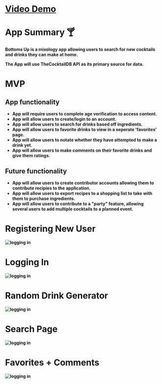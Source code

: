 <strong><h1>[Video Demo](https://vimeo.com/611938452)</h1><strong>

<strong><h1>App Summary :cocktail:</h1></strong>
Bottoms Up is a mixology app allowing users to search for new cocktails and drinks they can make at home.

The App will use TheCocktailDB API as its primary source for data. 

<strong><h1>MVP</h1></strong>

<h2>App functionality</h2>
<ul>
<li>App will require users to complete age verification to access content.</li>
<li>App will allow users to create/login to an account.</li>
<li>App will allow users to search for drinks based off ingredients.</li>
<li>App will allow users to favorite drinks to view in a seperate 'favorites' page.</li>
<li>App will allow users to notate whether they have attempted to make a drink yet.</li>
<li>App will allow users to make comments on their favorite drinks and give them ratings.</li>
</ul>

<h2>Future functionality</h2>
<ul>
<li>App will allow users to create contributor accounts allowing them to contribute recipies to the application.</li>
<li>App will allow users to export recipes to a shopping list to take with them to purchase ingredients.</li>
<li>App will allow users to contribute to a "party" feature, allowing several users to add multiple cocktails to a planned event.</li>
</ul>
  
<strong><h1>Registering New User</h1></strong>
![logging in](./src/assets/register-user.gif)

<strong><h1>Logging In</h1></strong>
![logging in](./src/assets/login-gif.gif)

<strong><h1>Random Drink Generator</h1></strong>
![logging in](./src/assets/random-generator.gif)
  
<strong><h1>Search Page</h1></strong>
![logging in](./src/assets/search.gif)
  
<strong><h1>Favorites + Comments</h1></strong>
![logging in](./src/assets/favorites-comments.gif)
